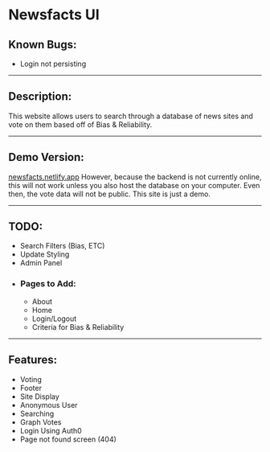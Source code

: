 # Newsfacts UI

## Known Bugs:
- Login not persisting
---
## Description:
This website allows users to search through a database of news sites and vote on them based off of Bias & Reliability. 

---
## Demo Version:
[newsfacts.netlify.app](http://newsfacts.netlify.app)
However, because the backend is not currently online, this will not work unless you also host the database on your computer. Even then, the vote data will not be public. This site is just a demo.

---
## TODO:
- Search Filters (Bias, ETC)
- Update Styling
- Admin Panel
- ### Pages to Add:
	- About
	- Home
	- Login/Logout
	- Criteria for Bias & Reliability
---
## Features:
- Voting
- Footer
- Site Display
- Anonymous User
- Searching
- Graph Votes
- Login Using Auth0
- Page not found screen (404)